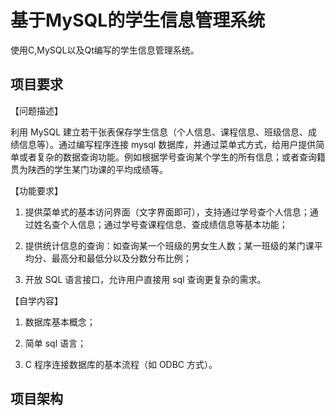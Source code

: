 # 基于MySQL的学生信息管理系统

使用C,MySQL以及Qt编写的学生信息管理系统。

## 项目要求

【问题描述】

利用 MySQL 建立若干张表保存学生信息（个人信息、课程信息、班级信息、成绩信息等）。通过编写程序连接 mysql 数据库，并通过菜单式方式，给用户提供简单或者复杂的数据查询功能。例如根据学号查询某个学生的所有信息；或者查询籍贯为陕西的学生某门功课的平均成绩等。

【功能要求】

1. 提供菜单式的基本访问界面（文字界面即可），支持通过学号查个人信息；通过姓名查个人信息；通过学号查课程信息、查成绩信息等基本功能；

2. 提供统计信息的查询：如查询某一个班级的男女生人数；某一班级的某门课平均分、最高分和最低分以及分数分布比例；

3. 开放 SQL 语言接口，允许用户直接用 sql 查询更复杂的需求。

【自学内容】

1. 数据库基本概念；

2. 简单 sql 语言；

3. C 程序连接数据库的基本流程（如 ODBC 方式）。

## 项目架构


